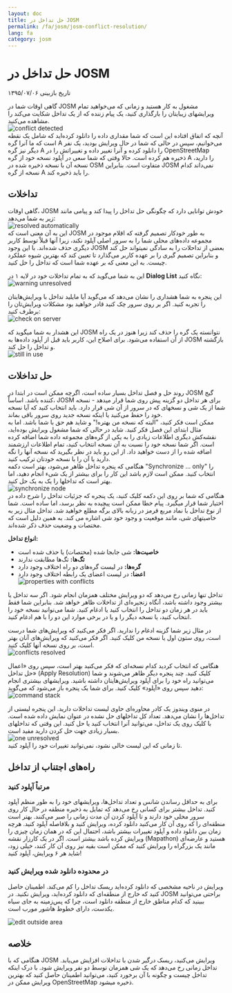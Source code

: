```yaml
---
layout: doc
title: حل تداخل در JOSM
permalink: /fa/josm/josm-conflict-resolution/
lang: fa
category: josm
---
```


حل تداخل در JOSM
====================

تاریخ بازبینی ۱۳۹۵/۰۷/۰۶  

گاهی اوقات شما در JOSM مشغول به کار هستید و زمانی که می‌خواهید تمام ویرایشهای زیبایتان را بارگذاری کنید، یک پیام زننده که از یک تداخل شکایت می‌کند را مشاهده می‌کنید.  
![conflict detected][]  
آنچه که اتفاق افتاده این است که شما مقداری داده را دانلود کرده‌اید که شامل یک نقطه است که ما آنرا گره A می‌خوانیم، سپس در حالی که شما در حال ویرایش بودید، یک نفر دیگر نیز گره A را دانلود کرده و آنرا تغییر داده و تغییراتش را در OpenStreetMap ذخیره هم کرده است. حالا وقتی که شما سعی در آپلود نسخه خود از گره A را دارید، نسخه آن با نسخه ذخیره شده در OSM متفاوت است. بنابراین JOSM نمی‌داند کدام نسخه از گره A را باید ذخیره کند.  

تداخلات
----------

گاهی اوقات، JOSM خودش توانایی دارد که چگونگی حل تداخل را پیدا کند و پیامی مانند زیر به شما می‌دهد:  
![resolved automatically][]  
این به آن معنی است که JOSM به طور خودکار تصمیم گرفته که اقلام موجود در مجموعه داده‌های محلی شما را به سرور اصلی آپلود نکند، زیرا آنها قبلاْ توسط کاربر دیگری حذف شده‌اند. با این وجود JOSM بعضی از تداحلات را به سادگی نمیتواند حل کند و بنابراین تصمیم گیری را بر عهده کاربر می‌گذارد تا تعیین کند که بهترین شیوه عملکرد چیست. به این معنی که بر عهده شما است که تداخل را حل کنید.  

این به شما می‌گوید که به تمام تداخلات خود در لایه ۱ در **Dialog List** نگاه کنید:  
![warning unresolved][]  

این پنجره به شما هشداری را نشان می‌دهد که می‌گوید آیا مایلید تداخل با ویرایش‌هایتان را تجربه کنید. اگر بر روی سرور چک کنید قادر خواهید بود مشکلات ویرایش‌تان را برطرف کنید:  
![check on server][]  

این هشدار به شما میگوید که JOSM نتوانسته یک گره را حذف کند زیرا هنوز در یک راه از آن استفاده می‌شود. برای اصلاح این، کاربر باید قبل از آپلود داده‌ها به JOSM بازگشته و تداخل را حل کند.  
![still in use][]  

حل تداخلات
--------------------

روند حل و فصل تداخل بسیار ساده است، اگرچه ممکن است در ابتدا در JOSM گیج کننده باشد. اساساْ، JOSM برای هر تداخل دو گزینه پیش روی شما قرار میدهد - نسخه شما از یک شی و نسخهای که در سرور از آن شی قرار دارد. باید انتخاب کنید که آیا نسخه خود را حفظ می‌کنید یا اینکه نسخه جدید روی سرور باقی بماند.  
ممکن است فکر کنید، "البته که نسخه من بهتره!" و شاید هم حق با شما باشد. اما به مثال ابتدای این فصل فکر کنید. شاید در حالی که شما مشغول ویرایش بوده‌اید، نقشه‌کش دیگری اطلاعات زیادی را به یکی از گره‌های مجموعه داده شما اضافه کرده است. اگر شما نسخه خود را نسبت به آن نسخه انتخاب کنید، تمام اطلاعات ارزشمند اضافه شده را از دست خواهید داد. از این رو باید در نظر بگیرید که نسخه آنها را نگه دارید یا آن را با نسخه خودتان ترکیب کنید.  
هنگامی که پنجره تداخل ظاهر می‌شود، بهتر است دکمه "Synchronize ... only" را انتخاب کنید. ممکن است لازم باشد این کار را برای بیشتر از یک شیء انجام دهید، اما بهتر است که تداخلها را یک به یک حل کنید.  
![synchronize node][]  
هنگامی که شما بر روی این دکمه کلیک کنید، یک پنجره که جزئیات تداخل را شرح داده در اختیار شما قرار میگیرد. پیام خطا ممکن است پیچیده به نظر برسد، اما ساده است. شما از نوع تداخل با نماد مربع قرمز در زبانه بالای برگه مطلع خواهید شد. تداخل مثال زیر به خاصیتهای شی، مانند موقعیت و وجود خود شی اشاره می کند. به همین دلیل است که مختصات و وضعیت حذف ذکر شده‌اند.  

**انواع تداخل:**

- **خاصیت‌ها:** شی جابجا شده (مختصات) یا حذف شده است  
- **تگ‌ها:** تگ‌ها مطابقت ندارند  
- **گره‌ها:** در لیست گره‌های دو راه اختلاف وجود دارد  
- **اعضا:** در لیست اعضای یک رابطه اختلاف وجود دارد  
![properties with conflicts][]  

تداخل تنها زمانی رخ می‌دهد که دو ویرایش مختلف همزمان انجام شود. اگر سه تداخل یا بیشتر وجود داشته باشد، آنگاه زنجیره‌ای از تداخلات ظاهر خواهد شد. بنابراین شما فقط باید در هر زمان دو تداخل را انتخاب کنید یا ادغام کنید. شما می‌توانید نسخه خود را انتخاب کنید، یا نسخه دیگر را و یا در برخی موارد این دو را با هم ادغام کنید.  

در مثال زیر شما گزینه ادغام را ندارید. اگر فکر می‌کنید که ویرایش‌های شما درست است، روی ستون اول یا نسخه من کلیک کنید. اگر فکر می‌کنید که ویرایش‌های آنان بهتر است، بر روی نسخه آنها کلیک کنید.  
![conflicts resolved][]  

هنگامی که انتخاب کردید کدام نسخه‌ای که فکر می‌کنید بهتر است، سپس روی «اعمال حل تداخل» (Apply Resolution) کلیک کنید. چند پنجره دیگر ظاهر می‌شوند و شما می‌توانید راه خود را برای آپلود ویرایش‌هایتان داشته باشید. ویرایشهای بیشتری انجام دهید سپس روی «آپلود» کلیک کنید. برای شما یک پنجره باز می‌شود که می‌گوید:  
![command stack][]  

در منوی ویندوز یک کادر محاوره‌ای حاوی لیست تداخلات دارید. این پنجره لیستی از تداخل‌ها را نشان می‌دهد. تعداد کل تداخلهای حل نشده در عنوان نمایش داده شده است. با کلیک روی یک تداخل، می‌توانید آنرا انتخاب کنید یا حل کنید. این وقتی که تداخلهای بسیار زیادی جهت حل کردن دارید مفید است.  
![one unresolved][]  
 تا زمانی که این لیست خالی نشود، نمی‌توانید تغییرات خود را آپلود کنید.  

راه‌های اجتناب از تداخل
------------------------

### مرتباْ آپلود کنید

برای به حداقل رساندن شانس و تعداد تداخل‌ها، ویرایشهای خود را به طور منظم آپلود کنید. تداخل بیشتر برای کسانی رخ می‌دهد که تمایل به ذخیره منطقه در حال کار روی سرور محلی خود دارند و تا آپلود کردن آن مدت زمانی را صبر می‌کنند. بهتر است منطقه‌ای را که روی آن کار می‌کنید دانلود کرده، ویرایش کنید و بلافاصله آپلود کنید. هرچه زمان بین دانلود داده و آپلود تغییرات بیشتر باشد، احتمال این که در همان زمان  چیزی را ویرایش کرده باشد بیشتر است. اگر در یک کارزار نقشه (Mapathon) هستید و عارضه‌ای مانند یک بزرگراه را ویرایش کنید که ممکن است بقیه نیز روی آن کار کنند، خیلی زود، شاید هر ۶ ویرایش، آپلود کنید!  

### در محدوده دانلود شده ویرایش کنید

ویرایش در ناحیه مشخصی که دانلود کرده‌اید ریسک تداخل را کم می‌کند. اطمینان حاصل کنید که خارج از منطقه‌ای که دانلود کرده‌اید، ویرایش نکنید. در JOSM براحتی می‌توانید ببینید که کدام مناطق خارج از منطقه دانلود است، چرا که پس‌زمینه به جای سیاه یکدست، دارای  خطوط هاشور مورب است.  

![edit outside area][]  

خلاصه
--------
هنگامی که با JOSM ویرایش می‌کنید، ریسک درگیر شدن با تداخلات افزایش می‌یابد. تداخل زمانی رخ می‌دهد که یک شی همزمان توسط دو نفر ویرایش شود. با درک اینکه تداخل چیست و چگونه با آن برخورد کنید، می‌توانید اطمینان حاصل کنید که بهترین ویرایش ممکن در OpenStreetMap ذخیره میشود.  


<!-- More stuff, could go into an additional chapter - DO NOT TRANSLATE
## ضمیمه. تداخلات خاص

### تداخلات تگ

اگر برچسب‌های یک نسخه از یک شی از برچسب‌های
نسخه دیگر آن متفاوت باشند، کادر محاوره‌‌ای تداخلات در زبانه تگ‌ها ![]({{site.baseurl}}/images/intermediate/en_conflict_resolution_image08.png) را 
نشان می‌دهد. روی زبانه کلیک کنید تا کادر محاوره‌ای برای حل تداخل تگ
نشان داده شود.

سه جدول در این کادر محاوره‌ای وجود دارد، از چپ به راست:

1. نسخه من: تگ‌های اولین نسخه شیء شرکت‌کننده 
    در این تداخل را نشان می‌دهد. اینها معمولاْ تگ‌های نسخه
    موجود در اطلاعات محلی شما هستند.
2. نسخه ادغام شده: تگ‌های ادغام شده را نشان می‌دهد. این جدول در ابتدا
    خالی است. هرچه تداخل تگ بیشتری حل کنید، مقدار تگهای بیشتری در 
    این جدول نمایش داده خواهد شد.
3. نسخه آنها: تگ‌های نسخه دوم شیء را که
    این تداخل حضور دارند را نشان می‌دهد. اینها معمولاْ تگهایی هستند
    که در نسخه حال حاضر شیء بر روی سرور ذخیره شده‌اند.

در مثال زیر هر دو نسخه تگ "نام" دارند. مقادیر در
هر دو نسخه متفاوت هستند و بنابراین JOSM 
ردیف آنها را با رنگ پس‌زمینه قرمز نشان می‌دهد. ارزش نسخه اول 
"مدرسه متوسطه" است، نسخه مقابل دارای ارزش "مدرسه ابتدایی"
 است. حالا شما باید تصمیم بگیرید کدام یک از این ارزش‌ها را می خواهید حفظ کنید
و کدام را دور می‌اندازید.

![]({{site.baseurl}}/images/intermediate/en_conflict_resolution_image07.png)

روی مقداری که می‌خواهید نگه دارید، در این مثال مورد
ارزش سمت چپی، کلیک کنید. اگر بر روی مقدار دوبار کلیک کنید یا اینکه
روی ![]({{site.baseurl}}/images/intermediate/en_conflict_resolution_image21.png) کلیک کنید. شما تصمیم گرفتید که این مقدار را نگه دارید و
مقدار طرف مقابل را دور بیندازید. حالا جدول وسطی مقداری که نگه داشته شده را نشان می‌دهد
و رنگ پس‌زمینه به سبز تبدیل می‌شود.

![]({{site.baseurl}}/images/intermediate/en_conflict_resolution_image10.png)

هنگامی که دکمه Apply Resolutionis فعال شود می‌توانید تصمیم خود را اعمال کنید.
مقادیری که انتخاب کرده‌اید اعمال می‌شوند و کادر محاوره‌ای بسته می شود.

![]({{site.baseurl}}/images/intermediate/en_conflict_resolution_image03.png)

## حل اختلاف لیست گره دو نسخه از یک راه

اگر آیکن ![]({{site.baseurl}}/images/intermediate/en_conflict_resolution_image08.png) را در زبانه گره‌ها ببینید، شما
باید اختلافات در فهرست
[گره‌های](http://josm.openstreetmap.de/wiki/Help/Concepts/Object) دو
[راه](http://josm.openstreetmap.de/wiki/Help/Concepts/Object) را حل کنید.
سه ستون در پانل مربوطه وجود دارد (تصویر زیر را ببینید):

1. جدول سمت چپ لیست گره‌های نسخه محلی 
    شی را نشان می‌دهد.
2. جدول سمت راست لیست گره‌های سرور را نشان می دهد
    شی را نشان می‌دهد.
3. جدول وسط لیست گره‌های ادغام شده راه را نشان می‌دهد

در ابتدا، جدول وسط خالی است. اکنون باید تصمیم بگیرید که کدام گره
را از مجموعه داده‌های محلی (جدول چپ) و کدام گره را از 
مجموعه داده‌های سرور (جدول راست) نگهدارید.

![]({{site.baseurl}}/images/intermediate/en_conflict_resolution_image24.png)

### جریان کار استاندارد

جریان کار استاندارد برای حل تداخل لیست گره دو
[نسخه
شی](http://josm.openstreetmap.de/wiki/Help/Concepts/Object) شامل
سه مرحله است:

1. گره‌ها را از هر نسخه شیء انتخاب کنید و لیست گره‌های حاصل را 
    در صورت لزوم دوباره مرتب کنید.
2. با کلیک روی دکمه زیر لیست گره‌های ادغام شده را فریز کنید
    ![]({{site.baseurl}}/images/intermediate/en_conflict_resolution_image16.png). هنگامی که لیست گره‌های ادغام شده را فریز می کنید
    به JOSM می‌گوییید که تمام تداخلات در لیست گره حل شده است.
3. حل انجام شده  را  اعمال کنید

### جریان کار ساده: لیست گره‌های نسخه محلی شیء خود را نگه دارید

مثال زیر، جریان کار را زمانی که تصمیم گرفته‌اید تمام گره‌ها را از همان شیء محلی خود به همان ردیف نگه دارید را نشان می‌دهد.

- اول، همه عناصر جدول چپی را (با استفاده از ماوس یا توسط 
    با فشار دادن Ctrl-A در جدول) انتخاب کنید (تصویر بعدی را ببینید):

    ![]({{site.baseurl}}/images/intermediate/en_conflict_resolution_image04.png)

- سپس روی  
    ![]({{site.baseurl}}/images/intermediate/en_conflict_resolution_image19.png)
    برای کپی گره‌های انتخاب شده به جدول وسطی با گره‌های ادغام شده کلیک کنید:

    ![]({{site.baseurl}}/images/intermediate/en_conflict_resolution_image01.png)

- در نهایت روی
    ![]({{site.baseurl}}/images/intermediate/en_conflict_resolution_image16.png)
    برای فریز لیست گره‌های ادغام شده کلیک کنید:

    ![]({{site.baseurl}}/images/intermediate/en_conflict_resolution_image20.png)

    آیکن زبانه گره اکنون به  
    ![]({{site.baseurl}}/images/intermediate/en_conflict_resolution_image00.png)
    تغییر می‌کند و می‌توانید تصمیمات ادغام را اعمال کنید.

### پشتیبانی از مقایسه لیست گره‌ها

تفاوت بین لیست گره از دو نسخه شیء، به ویژه برای راه هایی با بسیاری از گره ها، می تواند دشوار باشد.

Dialog Dialogue شما را در پیدا کردن تفاوت ها پشتیبانی می کند. این می تواند دو لیست از گره ها را نمایش دهد (لیست گره "من"، لیست گره های ادغام شده و لیست "گره" آنها) را مقایسه می کند و می تواند تفاوت بین آنها را با رنگ های پس زمینه خاص ارائه دهد.

از جعبه ترکیبی زیر شما می توانید انتخاب کنید که جفت لیست گره برای مقایسه:

![]({{site.baseurl}}/images/intermediate/en_conflict_resolution_image15.png)

1. من با آنها: جدول چپ را با جدول سمت راست مقایسه می کند
    در گفتگو اختالف
2. من با ادغام: جدول چپتر با جدول وسط را در مقایسه می کند
    گفتگوی تقابل
3. آنها با ادغام: جدول میانی را با جدول سمت راست مقایسه می کند
    در گفتگو اختالف

بسته به موقعیت یک گره در لیست پس زمینه های مختلف
رنگ ها استفاده می شود:

1. گره فقط در این لیست هست. در لیست مقابل وجود ندارد:
    ![]({{site.baseurl}}/images/intermediate/en_conflict_resolution_image13.png)
2. گره در هر دو لیست هست، اما در موقعیت‌های مختلف قرار دارد:
    ![]({{site.baseurl}}/images/intermediate/en_conflict_resolution_image02.png)
3. پس زمینه سفید به این معنی است که یک گره در هر دو لیست
    موقعیت یکسانی دارد.

    ![]({{site.baseurl}}/images/intermediate/en_conflict_resolution_image17.png)

-->

[conflict detected]: /images/josm/conflict-detected.png
[resolved automatically]: /images/josm/resolved-automatically.png
[warning unresolved]: /images/josm/warning-unresolved.png
[check on server]: /images/josm/check-on-server.png
[still in use]: /images/josm/still-in-use.png
[synchronize node]: /images/josm/synchronize-node.png
[properties with conflicts]: /images/josm/properties-with-conflicts.png
[conflicts resolved]: /images/josm/conflicts-resolved.png
[synchronize node]: /images/josm/synchronize-node.png
[command stack]: /images/josm/command-stack.png
[one unresolved]: /images/josm/one-unresolved.png
[edit outside area]: /images/josm/edit-outside-area.png